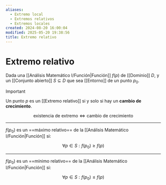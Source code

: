```yaml
---
aliases:
  - Extremo local
  - Extremos relativos
  - Extremos locales
created: 2024-08-20 16:00:04
modified: 2025-05-20 19:38:56
title: Extremo relativo
---
```


# Extremo relativo

Dada una [[Análisis Matemático I/Función|Función]] $f(p)$ de [[Dominio]] $D$, y un [[Conjunto abierto]] $S \subseteq D$ que sea [[Entorno]] de un punto $p_0$.

> [!important]
> Un punto $p$ es un [[Extremo relativo]] si y solo si hay un **cambio de crecimiento**.
>
> $$
> \text{existencia de extremo} \Leftrightarrow \text{cambio de crecimiento}
> $$

---

$f(p_0)$ es un ==máximo relativo== de la [[Análisis Matemático I/Función|Función]] si:

$$
\forall p \in S: f(p_0) \geq f(p)
$$

---

$f(p_0)$ es un ==mínimo relativo== de la [[Análisis Matemático I/Función|Función]] si:

$$
\forall p \in S: f(p_0) \leq f(p)
$$
